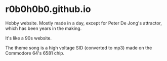 # r0b0h0b0.github.io
Hobby website. Mostly made in a day, except for Peter De Jong's attractor, which has been years in the making.

It's like a 90s website.

The theme song is a high voltage SID (converted to mp3) made on the Commodore 64's 6581 chip.
